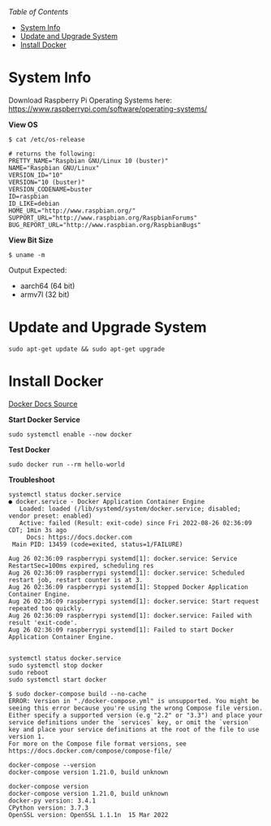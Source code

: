 *Table of Contents*
- [System Info](#system-info)
- [Update and Upgrade System](#update-and-upgrade-system)
- [Install Docker](#install-docker)


# System Info
Download Raspberry Pi Operating Systems here: https://www.raspberrypi.com/software/operating-systems/

**View OS**
```shell
$ cat /etc/os-release

# returns the following:
PRETTY_NAME="Raspbian GNU/Linux 10 (buster)"
NAME="Raspbian GNU/Linux"
VERSION_ID="10"
VERSION="10 (buster)"
VERSION_CODENAME=buster
ID=raspbian
ID_LIKE=debian
HOME_URL="http://www.raspbian.org/"
SUPPORT_URL="http://www.raspbian.org/RaspbianForums"
BUG_REPORT_URL="http://www.raspbian.org/RaspbianBugs"
```

**View Bit Size**
```shell
$ uname -m
```
Output Expected:
- aarch64 (64 bit)
- armv7l (32 bit)



# Update and Upgrade System
```shell
sudo apt-get update && sudo apt-get upgrade
```

# Install Docker
[Docker Docs Source](https://docs.docker.com/desktop/install/debian/)

**Start Docker Service**
```shell
sudo systemctl enable --now docker
```

**Test Docker**
```shell
sudo docker run --rm hello-world
```

**Troubleshoot**
```shell
systemctl status docker.service
● docker.service - Docker Application Container Engine
   Loaded: loaded (/lib/systemd/system/docker.service; disabled; vendor preset: enabled)
   Active: failed (Result: exit-code) since Fri 2022-08-26 02:36:09 CDT; 1min 3s ago
     Docs: https://docs.docker.com
 Main PID: 13459 (code=exited, status=1/FAILURE)

Aug 26 02:36:09 raspberrypi systemd[1]: docker.service: Service RestartSec=100ms expired, scheduling res
Aug 26 02:36:09 raspberrypi systemd[1]: docker.service: Scheduled restart job, restart counter is at 3.
Aug 26 02:36:09 raspberrypi systemd[1]: Stopped Docker Application Container Engine.
Aug 26 02:36:09 raspberrypi systemd[1]: docker.service: Start request repeated too quickly.
Aug 26 02:36:09 raspberrypi systemd[1]: docker.service: Failed with result 'exit-code'.
Aug 26 02:36:09 raspberrypi systemd[1]: Failed to start Docker Application Container Engine.


systemctl status docker.service
sudo systemctl stop docker
sudo reboot
sudo systemctl start docker
```

```shell
$ sudo docker-compose build --no-cache
ERROR: Version in "./docker-compose.yml" is unsupported. You might be seeing this error because you're using the wrong Compose file version. Either specify a supported version (e.g "2.2" or "3.3") and place your service definitions under the `services` key, or omit the `version` key and place your service definitions at the root of the file to use version 1.
For more on the Compose file format versions, see https://docs.docker.com/compose/compose-file/

docker-compose --version
docker-compose version 1.21.0, build unknown

docker-compose version
docker-compose version 1.21.0, build unknown
docker-py version: 3.4.1
CPython version: 3.7.3
OpenSSL version: OpenSSL 1.1.1n  15 Mar 2022
```